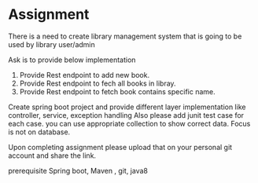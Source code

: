 


# Assignment 

There is a need to create library management system that is going to be used by library user/admin

Ask is to provide below implementation

1. Provide Rest endpoint to add new book.
2. Provide Rest endpoint to fech all books in libray.
3. Provide Rest endpoint to fetch book contains specific name.

Create spring boot project and provide different layer implementation like controller, service, exception handling
Also please add junit test case for each case. you can use appropriate collection to show correct data.
Focus is not on database. 

Upon completing assignment please upload that on your personal git account and share the link.

prerequisite 
Spring boot, Maven , git, java8 


